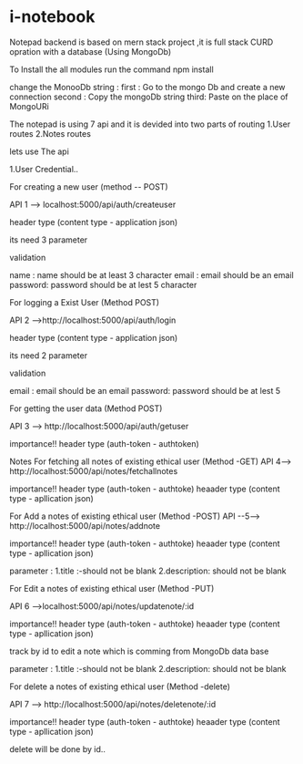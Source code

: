 # i-notebook
Notepad backend is based on mern stack project ,it is full stack CURD opration with a database (Using MongoDb)

To Install the all modules run the command npm install

change the MonooDb string : 
first : Go to the mongo Db and create a new connection 
second : Copy the mongoDb string 
third: Paste on the place of MongoURi

The notepad is using 7 api and it is devided into two parts of routing 1.User routes 2.Notes routes

lets use The api

1.User Credential..

For creating a new user (method -- POST)

API 1 --> localhost:5000/api/auth/createuser

header type (content type - application json)

its need 3 parameter

validation

name : name should be at least 3 character 
email : email should be an email 
password: password should be at lest 5 character

For logging a Exist User (Method POST)

API 2 -->http://localhost:5000/api/auth/login

header type (content type - application json)

its need 2 parameter

validation

email : email should be an email password: password should be at lest 5

For getting the user data (Method POST)

API 3 --> http://localhost:5000/api/auth/getuser

importance!! header type (auth-token - authtoken)

Notes For fetching all notes of existing ethical user (Method -GET)
API 4--> http://localhost:5000/api/notes/fetchallnotes

importance!! header type (auth-token - authtoke) heaader type (content type - apllication json)

For Add a notes of existing ethical user (Method -POST) 
API --5--> http://localhost:5000/api/notes/addnote

importance!! header type (auth-token - authtoke) heaader type (content type - apllication json)

parameter : 1.title :-should not be blank 2.description: should not be blank

For Edit a notes of existing ethical user (Method -PUT)

API 6 -->localhost:5000/api/notes/updatenote/:id

importance!! header type (auth-token - authtoke) heaader type (content type - apllication json)

track by id to edit a note which is comming from MongoDb data base

parameter : 1.title :-should not be blank 2.description: should not be blank

For delete a notes of existing ethical user (Method -delete)

API 7 --> http://localhost:5000/api/notes/deletenote/:id

importance!! header type (auth-token - authtoke) heaader type (content type - apllication json)

delete will be done by id..
